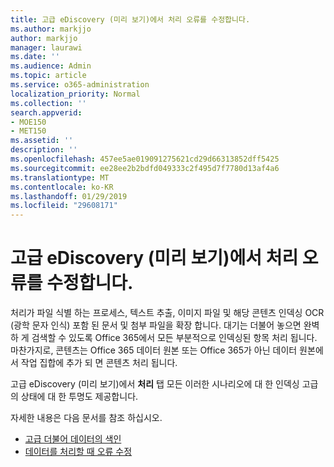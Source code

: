```yaml
---
title: 고급 eDiscovery (미리 보기)에서 처리 오류를 수정합니다.
ms.author: markjjo
author: markjjo
manager: laurawi
ms.date: ''
ms.audience: Admin
ms.topic: article
ms.service: o365-administration
localization_priority: Normal
ms.collection: ''
search.appverid:
- MOE150
- MET150
ms.assetid: ''
description: ''
ms.openlocfilehash: 457ee5ae019091275621cd29d66313852dff5425
ms.sourcegitcommit: ee28ee2b2bdfd049333c2f495d7f7780d13af4a6
ms.translationtype: MT
ms.contentlocale: ko-KR
ms.lasthandoff: 01/29/2019
ms.locfileid: "29608171"
---
```

# <a name="fixing-processing-errors-in-advanced-ediscovery-preview"></a>고급 eDiscovery (미리 보기)에서 처리 오류를 수정합니다.

처리가 파일 식별 하는 프로세스, 텍스트 추출, 이미지 파일 및 해당 콘텐츠 인덱싱 OCR (광학 문자 인식) 포함 된 문서 및 첨부 파일을 확장 합니다.  대기는 더불어 놓으면 완벽 하 게 검색할 수 있도록 Office 365에서 모든 부분적으로 인덱싱된 항목 처리 됩니다.  마찬가지로, 콘텐츠는 Office 365 데이터 원본 또는 Office 365가 아닌 데이터 원본에서 작업 집합에 추가 되 면 콘텐츠 처리 됩니다.

고급 eDiscovery (미리 보기)에서 **처리** 탭 모든 이러한 시나리오에 대 한 인덱싱 고급의 상태에 대 한 투명도 제공합니다.

자세한 내용은 다음 문서를 참조 하십시오.

- [고급 더불어 데이터의 색인](indexing-custodian-data.md)
- [데이터를 처리할 때 오류 수정](error-remediation.md)
